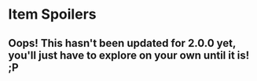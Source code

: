 # Item Spoilers

## Oops!  This hasn't been updated for 2.0.0 yet, you'll just have to explore on your own until it is!  ;P